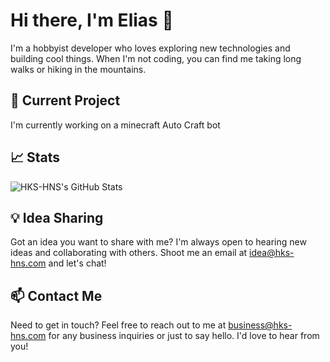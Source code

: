 # Hi there, I'm Elias 👋

I'm a hobbyist developer who loves exploring new technologies and building cool things. When I'm not coding, you can find me taking long walks or hiking in the mountains.
 
## 🔭 Current Project

I'm currently working on a minecraft Auto Craft bot

## 📈 Stats

<img align="center" alt="HKS-HNS's GitHub Stats" src="https://github-readme-stats.vercel.app/api?username=hks-hns&show_icons=true&theme=dracula&layout=compact" />

## 💡 Idea Sharing

Got an idea you want to share with me? I'm always open to hearing new ideas and collaborating with others. Shoot me an email at idea@hks-hns.com and let's chat!

## 📫 Contact Me

Need to get in touch? Feel free to reach out to me at business@hks-hns.com for any business inquiries or just to say hello. I'd love to hear from you!


